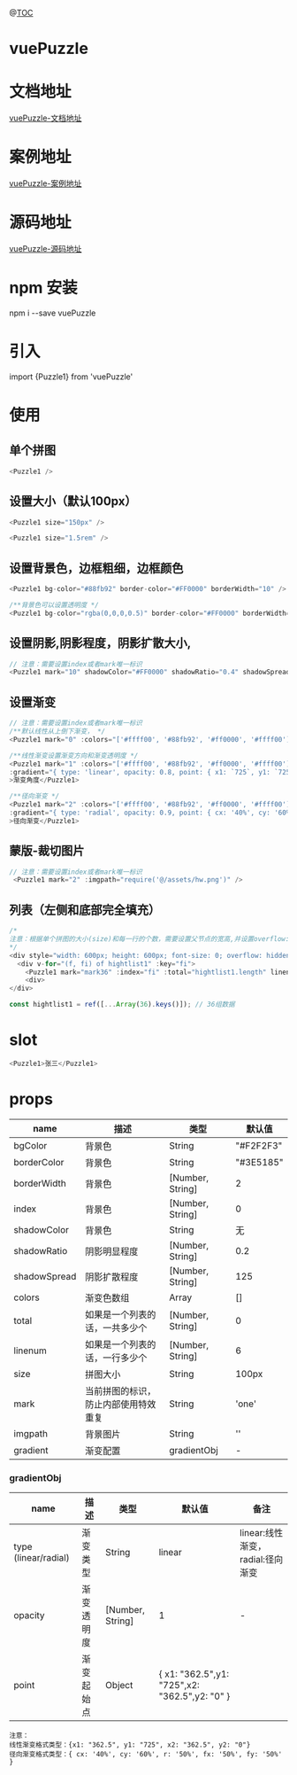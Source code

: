 @[TOC](这里写目录标题)

# vuePuzzle
# 文档地址

[vuePuzzle-文档地址](https://blog.csdn.net/sllailcp/article/details/139597472?spm=1001.2014.3001.5502)

# 案例地址

[vuePuzzle-案例地址](https://slailcp.github.io/vuePuzzle/index.html)

# 源码地址

[vuePuzzle-源码地址](https://github.com/slailcp/puzzle)



# npm 安装
npm i --save vuePuzzle

# 引入
import {Puzzle1} from 'vuePuzzle'

# 使用

## 单个拼图

```js
<Puzzle1 />
```

## 设置大小（默认100px）

```js
<Puzzle1 size="150px" />

<Puzzle1 size="1.5rem" />
```

## 设置背景色，边框粗细，边框颜色

```js
<Puzzle1 bg-color="#88fb92" border-color="#FF0000" borderWidth="10" />

/**背景色可以设置透明度 */
<Puzzle1 bg-color="rgba(0,0,0,0.5)" border-color="#FF0000" borderWidth="10" />
```

## 设置阴影,阴影程度，阴影扩散大小,

```js
// 注意：需要设置index或者mark唯一标识
<Puzzle1 mark="10" shadowColor="#FF0000" shadowRatio="0.4" shadowSpread="100" />
```

## 设置渐变

```js
// 注意：需要设置index或者mark唯一标识
/**默认线性从上倒下渐变， */
<Puzzle1 mark="0" :colors="['#ffff00', '#88fb92', '#ff0000', '#ffff00']">默认<br />线性渐变<br />从上到下</Puzzle1>

/**线性渐变设置渐变方向和渐变透明度 */
<Puzzle1 mark="1" :colors="['#ffff00', '#88fb92', '#ff0000', '#ffff00']" 
:gradient="{ type: 'linear', opacity: 0.8, point: { x1: `725`, y1: `725`, x2: `0`, y2: `0` } }"
>渐变角度</Puzzle1>

/**径向渐变 */
<Puzzle1 mark="2" :colors="['#ffff00', '#88fb92', '#ff0000', '#ffff00']" 
:gradient="{ type: 'radial', opacity: 0.9, point: { cx: '40%', cy: '60%', r: '50%', fx: '50%', fy: '50%' } }"
>径向渐变</Puzzle1>
```

## 蒙版-裁切图片

```js
// 注意：需要设置index或者mark唯一标识
 <Puzzle1 mark="2" :imgpath="require('@/assets/hw.png')" />
```

## 列表（左侧和底部完全填充）

```js
/*
注意：根据单个拼图的大小(size)和每一行的个数，需要设置父节点的宽高,并设置overflow:hidden,隐藏上边和右边凸出的部分。 
*/
<div style="width: 600px; height: 600px; font-size: 0; overflow: hidden; border-radius: 12px">
  <div v-for="(f, fi) of hightlist1" :key="fi">
    <Puzzle1 mark="mark36" :index="fi" :total="hightlist1.length" linenum="6" style="float: left"/>
    <div>
</div>

const hightlist1 = ref([...Array(36).keys()]); // 36组数据
```

# slot

```js
<Puzzle1>张三</Puzzle1>
```


# props

| name | 描述 | 类型  | 默认值 |
|-|---|--|--|
| bgColor  | 背景色 | String | "#F2F2F3" |
| borderColor  | 背景色 | String | "#3E5185" |
| borderWidth  | 背景色 | [Number, String] | 2 |
| index  | 背景色 | [Number, String] | 0 |
| shadowColor  | 背景色 | String | 无 |
| shadowRatio  | 阴影明显程度 | [Number, String] | 0.2 |
| shadowSpread  | 阴影扩散程度 | [Number, String] | 125 |
| colors  | 渐变色数组 | Array | [] |
| total  | 如果是一个列表的话，一共多少个 | [Number, String] | 0 |
| linenum  | 如果是一个列表的话，一行多少个 | [Number, String] | 6 |
| size  | 拼图大小 | String | 100px |
| mark  | 当前拼图的标识，防止内部使用特效重复 | String | 'one' |
| imgpath  | 背景图片 | String | '' |
| gradient  | 渐变配置 | gradientObj | - |


### gradientObj

| name | 描述 | 类型  | 默认值 | 备注|
|-|---|--|--|--|
| type (linear/radial)  | 渐变类型 | String | linear |linear:线性渐变， radial:径向渐变 |
| opacity  | 渐变透明度 | [Number, String] | 1 | - |
| point  | 渐变起始点 | Object | {  x1: "362.5",y1: "725",x2: "362.5",y2: "0" } |  |

```
注意：
线性渐变格式类型：{x1: "362.5", y1: "725", x2: "362.5", y2: "0"}
径向渐变格式类型：{ cx: '40%', cy: '60%', r: '50%', fx: '50%', fy: '50%' }
```


